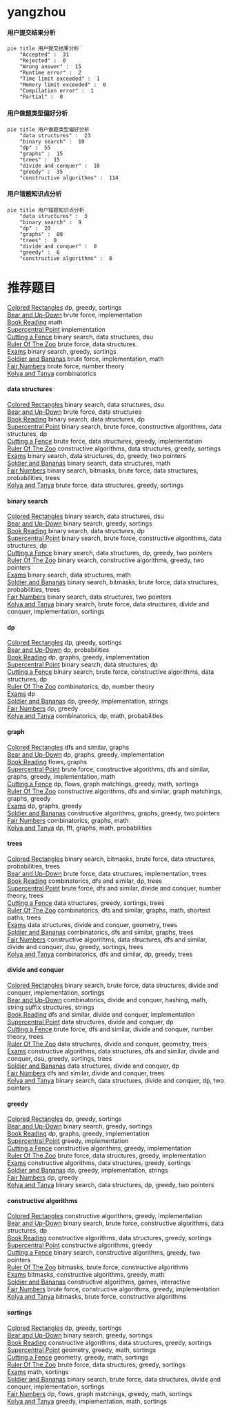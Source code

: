 # yangzhou
<!-- tabs:start -->
#### **用户提交结果分析**

```mermaid
pie title 用户提交结果分析
    "Accepted" :  31
    "Rejected" :  0
    "Wrong answer" :  15
    "Runtime error" :  2
    "Time limit exceeded" :  1
    "Memory limit exceeded" :  0
    "Compilation error" :  1
    "Partial" :  0
```
#### **用户做题类型偏好分析**

```mermaid
pie title 用户做题类型偏好分析
    "data structures" :  23
    "binary search" :  10
    "dp" :  55
    "graphs" :  15
    "trees" :  15
    "divide and conquer" :  10
    "greedy" :  35
    "constructive algorithms" :  114
```
#### **用户错题知识点分析**

```mermaid
pie title 用户错题知识点分析
    "data structures" :  3
    "binary search" :  9
    "dp" :  20
    "graphs" :  00
    "trees" :  0
    "divide and conquer" :  0
    "greedy" :  6
    "constructive algorithms" :  8
```
<!-- tabs:end -->
# 推荐题目
[Colored Rectangles](http://codeforces.com/problemset/problem/1398/D)		dp,
                        greedy,
                        sortings		  
[Bear and Up-Down](http://codeforces.com/problemset/problem/653/C)		brute force,
                        implementation		  
[Book Reading](http://codeforces.com/problemset/problem/1213/C)		math		  
[Supercentral Point](http://codeforces.com/problemset/problem/165/A)		implementation		  
[Cutting a Fence](http://codeforces.com/problemset/problem/212/D)		binary search,
                        data structures,
                        dsu		  
[Ruler Of The Zoo](http://codeforces.com/problemset/problem/1491/I)		brute force,
                        data structures		  
[Exams](http://codeforces.com/problemset/problem/732/D)		binary search,
                        greedy,
                        sortings		  
[Soldier and Bananas](http://codeforces.com/problemset/problem/546/A)		brute force,
                        implementation,
                        math		  
[Fair Numbers](http://codeforces.com/problemset/problem/1411/B)		brute force,
                        number theory		  
[Kolya and Tanya](http://codeforces.com/problemset/problem/584/B)		combinatorics		  
<!-- tabs:start -->
#### **data structures**
[Colored Rectangles](http://codeforces.com/problemset/problem/212/D)		binary search,
                        data structures,
                        dsu		  
[Bear and Up-Down](http://codeforces.com/problemset/problem/1491/I)		brute force,
                        data structures		  
[Book Reading](http://codeforces.com/problemset/problem/875/E)		binary search,
                        data structures,
                        dp		  
[Supercentral Point](http://codeforces.com/problemset/problem/424/D)		binary search,
                        brute force,
                        constructive algorithms,
                        data structures,
                        dp		  
[Cutting a Fence](http://codeforces.com/problemset/problem/1340/A)		brute force,
                        data structures,
                        greedy,
                        implementation		  
[Ruler Of The Zoo](http://codeforces.com/problemset/problem/1426/D)		constructive algorithms,
                        data structures,
                        greedy,
                        sortings		  
[Exams](http://codeforces.com/problemset/problem/1492/C)		binary search,
                        data structures,
                        dp,
                        greedy,
                        two pointers		  
[Soldier and Bananas](http://codeforces.com/problemset/problem/1490/G)		binary search,
                        data structures,
                        math		  
[Fair Numbers](http://codeforces.com/problemset/problem/1479/D)		binary search,
                        bitmasks,
                        brute force,
                        data structures,
                        probabilities,
                        trees		  
[Kolya and Tanya](http://codeforces.com/problemset/problem/1497/A)		brute force,
                        data structures,
                        greedy,
                        sortings		  
#### **binary search**
[Colored Rectangles](http://codeforces.com/problemset/problem/212/D)		binary search,
                        data structures,
                        dsu		  
[Bear and Up-Down](http://codeforces.com/problemset/problem/732/D)		binary search,
                        greedy,
                        sortings		  
[Book Reading](http://codeforces.com/problemset/problem/875/E)		binary search,
                        data structures,
                        dp		  
[Supercentral Point](http://codeforces.com/problemset/problem/424/D)		binary search,
                        brute force,
                        constructive algorithms,
                        data structures,
                        dp		  
[Cutting a Fence](http://codeforces.com/problemset/problem/1492/C)		binary search,
                        data structures,
                        dp,
                        greedy,
                        two pointers		  
[Ruler Of The Zoo](http://codeforces.com/problemset/problem/1463/D)		binary search,
                        constructive algorithms,
                        greedy,
                        two pointers		  
[Exams](http://codeforces.com/problemset/problem/1490/G)		binary search,
                        data structures,
                        math		  
[Soldier and Bananas](http://codeforces.com/problemset/problem/1479/D)		binary search,
                        bitmasks,
                        brute force,
                        data structures,
                        probabilities,
                        trees		  
[Fair Numbers](http://codeforces.com/problemset/problem/1436/E)		binary search,
                        data structures,
                        two pointers		  
[Kolya and Tanya](http://codeforces.com/problemset/problem/1461/D)		binary search,
                        brute force,
                        data structures,
                        divide and conquer,
                        implementation,
                        sortings		  
#### **dp**
[Colored Rectangles](http://codeforces.com/problemset/problem/1398/D)		dp,
                        greedy,
                        sortings		  
[Bear and Up-Down](http://codeforces.com/problemset/problem/277/D)		dp,
                        probabilities		  
[Book Reading](http://codeforces.com/problemset/problem/67/A)		dp,
                        graphs,
                        greedy,
                        implementation		  
[Supercentral Point](http://codeforces.com/problemset/problem/875/E)		binary search,
                        data structures,
                        dp		  
[Cutting a Fence](http://codeforces.com/problemset/problem/424/D)		binary search,
                        brute force,
                        constructive algorithms,
                        data structures,
                        dp		  
[Ruler Of The Zoo](http://codeforces.com/problemset/problem/659/G)		combinatorics,
                        dp,
                        number theory		  
[Exams](http://codeforces.com/problemset/problem/1066/F)		dp		  
[Soldier and Bananas](http://codeforces.com/problemset/problem/1422/E)		dp,
                        greedy,
                        implementation,
                        strings		  
[Fair Numbers](http://codeforces.com/problemset/problem/1392/D)		dp,
                        greedy		  
[Kolya and Tanya](http://codeforces.com/problemset/problem/518/D)		combinatorics,
                        dp,
                        math,
                        probabilities		  
#### **graph**
[Colored Rectangles](http://codeforces.com/problemset/problem/508/D)		dfs and similar,
                        graphs		  
[Bear and Up-Down](http://codeforces.com/problemset/problem/67/A)		dp,
                        graphs,
                        greedy,
                        implementation		  
[Book Reading](http://codeforces.com/problemset/problem/976/F)		flows,
                        graphs		  
[Supercentral Point](http://codeforces.com/problemset/problem/1487/C)		brute force,
                        constructive algorithms,
                        dfs and similar,
                        graphs,
                        greedy,
                        implementation,
                        math		  
[Cutting a Fence](http://codeforces.com/problemset/problem/1437/C)		dp,
                        flows,
                        graph matchings,
                        greedy,
                        math,
                        sortings		  
[Ruler Of The Zoo](http://codeforces.com/problemset/problem/1470/D)		constructive algorithms,
                        dfs and similar,
                        graph matchings,
                        graphs,
                        greedy		  
[Exams](http://codeforces.com/problemset/problem/1476/C)		dp,
                        graphs,
                        greedy		  
[Soldier and Bananas](http://codeforces.com/problemset/problem/1304/D)		constructive algorithms,
                        graphs,
                        greedy,
                        two pointers		  
[Fair Numbers](http://codeforces.com/problemset/problem/1475/C)		combinatorics,
                        graphs,
                        math		  
[Kolya and Tanya](http://codeforces.com/problemset/problem/553/E)		dp,
                        fft,
                        graphs,
                        math,
                        probabilities		  
#### **trees**
[Colored Rectangles](http://codeforces.com/problemset/problem/1479/D)		binary search,
                        bitmasks,
                        brute force,
                        data structures,
                        probabilities,
                        trees		  
[Bear and Up-Down](http://codeforces.com/problemset/problem/1511/C)		brute force,
                        data structures,
                        implementation,
                        trees		  
[Book Reading](http://codeforces.com/problemset/problem/1499/F)		combinatorics,
                        dfs and similar,
                        dp,
                        trees		  
[Supercentral Point](http://codeforces.com/problemset/problem/1491/E)		brute force,
                        dfs and similar,
                        divide and conquer,
                        number theory,
                        trees		  
[Cutting a Fence](http://codeforces.com/problemset/problem/1466/D)		data structures,
                        greedy,
                        sortings,
                        trees		  
[Ruler Of The Zoo](http://codeforces.com/problemset/problem/1495/D)		combinatorics,
                        dfs and similar,
                        graphs,
                        math,
                        shortest paths,
                        trees		  
[Exams](http://codeforces.com/problemset/problem/1303/G)		data structures,
                        divide and conquer,
                        geometry,
                        trees		  
[Soldier and Bananas](http://codeforces.com/problemset/problem/1454/E)		combinatorics,
                        dfs and similar,
                        graphs,
                        trees		  
[Fair Numbers](http://codeforces.com/problemset/problem/1494/D)		constructive algorithms,
                        data structures,
                        dfs and similar,
                        divide and conquer,
                        dsu,
                        greedy,
                        sortings,
                        trees		  
[Kolya and Tanya](http://codeforces.com/problemset/problem/1292/C)		combinatorics,
                        dfs and similar,
                        dp,
                        greedy,
                        trees		  
#### **divide and conquer**
[Colored Rectangles](http://codeforces.com/problemset/problem/1461/D)		binary search,
                        brute force,
                        data structures,
                        divide and conquer,
                        implementation,
                        sortings		  
[Bear and Up-Down](http://codeforces.com/problemset/problem/1466/G)		combinatorics,
                        divide and conquer,
                        hashing,
                        math,
                        string suffix structures,
                        strings		  
[Book Reading](http://codeforces.com/problemset/problem/1490/D)		dfs and similar,
                        divide and conquer,
                        implementation		  
[Supercentral Point](https://codeforces.com/contest/1483/problem/C)		data structures,
                        divide and conquer,
                        dp		  
[Cutting a Fence](http://codeforces.com/problemset/problem/1491/E)		brute force,
                        dfs and similar,
                        divide and conquer,
                        number theory,
                        trees		  
[Ruler Of The Zoo](http://codeforces.com/problemset/problem/1303/G)		data structures,
                        divide and conquer,
                        geometry,
                        trees		  
[Exams](http://codeforces.com/problemset/problem/1494/D)		constructive algorithms,
                        data structures,
                        dfs and similar,
                        divide and conquer,
                        dsu,
                        greedy,
                        sortings,
                        trees		  
[Soldier and Bananas](http://codeforces.com/problemset/problem/1482/E)		data structures,
                        divide and conquer,
                        dp		  
[Fair Numbers](http://codeforces.com/problemset/problem/566/C)		dfs and similar,
                        divide and conquer,
                        trees		  
[Kolya and Tanya](http://codeforces.com/problemset/problem/1428/F)		binary search,
                        data structures,
                        divide and conquer,
                        dp,
                        two pointers		  
#### **greedy**
[Colored Rectangles](http://codeforces.com/problemset/problem/1398/D)		dp,
                        greedy,
                        sortings		  
[Bear and Up-Down](http://codeforces.com/problemset/problem/732/D)		binary search,
                        greedy,
                        sortings		  
[Book Reading](http://codeforces.com/problemset/problem/67/A)		dp,
                        graphs,
                        greedy,
                        implementation		  
[Supercentral Point](http://codeforces.com/problemset/problem/730/E)		greedy,
                        implementation		  
[Cutting a Fence](http://codeforces.com/problemset/problem/142/B)		constructive algorithms,
                        greedy,
                        implementation		  
[Ruler Of The Zoo](http://codeforces.com/problemset/problem/1340/A)		brute force,
                        data structures,
                        greedy,
                        implementation		  
[Exams](http://codeforces.com/problemset/problem/1426/D)		constructive algorithms,
                        data structures,
                        greedy,
                        sortings		  
[Soldier and Bananas](http://codeforces.com/problemset/problem/1422/E)		dp,
                        greedy,
                        implementation,
                        strings		  
[Fair Numbers](http://codeforces.com/problemset/problem/1392/D)		dp,
                        greedy		  
[Kolya and Tanya](http://codeforces.com/problemset/problem/1492/C)		binary search,
                        data structures,
                        dp,
                        greedy,
                        two pointers		  
#### **constructive algorithms**
[Colored Rectangles](http://codeforces.com/problemset/problem/142/B)		constructive algorithms,
                        greedy,
                        implementation		  
[Bear and Up-Down](http://codeforces.com/problemset/problem/424/D)		binary search,
                        brute force,
                        constructive algorithms,
                        data structures,
                        dp		  
[Book Reading](http://codeforces.com/problemset/problem/1426/D)		constructive algorithms,
                        data structures,
                        greedy,
                        sortings		  
[Supercentral Point](http://codeforces.com/problemset/problem/1493/A)		constructive algorithms,
                        greedy		  
[Cutting a Fence](http://codeforces.com/problemset/problem/1463/D)		binary search,
                        constructive algorithms,
                        greedy,
                        two pointers		  
[Ruler Of The Zoo](https://codeforces.com/contest/1456/problem/B)		bitmasks,
                        brute force,
                        constructive algorithms		  
[Exams](http://codeforces.com/problemset/problem/1492/D)		bitmasks,
                        constructive algorithms,
                        greedy,
                        math		  
[Soldier and Bananas](https://codeforces.com/contest/1504/problem/D)		constructive algorithms,
                        games,
                        interactive		  
[Fair Numbers](https://codeforces.com/contest/1483/problem/A)		brute force,
                        constructive algorithms,
                        greedy,
                        implementation		  
[Kolya and Tanya](https://codeforces.com/contest/1457/problem/D)		bitmasks,
                        brute force,
                        constructive algorithms		  
#### **sortings**
[Colored Rectangles](http://codeforces.com/problemset/problem/1398/D)		dp,
                        greedy,
                        sortings		  
[Bear and Up-Down](http://codeforces.com/problemset/problem/732/D)		binary search,
                        greedy,
                        sortings		  
[Book Reading](http://codeforces.com/problemset/problem/1426/D)		constructive algorithms,
                        data structures,
                        greedy,
                        sortings		  
[Supercentral Point](https://codeforces.com/contest/1496/problem/C)		geometry,
                        greedy,
                        math,
                        sortings		  
[Cutting a Fence](http://codeforces.com/problemset/problem/1495/A)		geometry,
                        greedy,
                        math,
                        sortings		  
[Ruler Of The Zoo](http://codeforces.com/problemset/problem/1497/A)		brute force,
                        data structures,
                        greedy,
                        sortings		  
[Exams](http://codeforces.com/problemset/problem/1427/A)		math,
                        sortings		  
[Soldier and Bananas](http://codeforces.com/problemset/problem/1461/D)		binary search,
                        brute force,
                        data structures,
                        divide and conquer,
                        implementation,
                        sortings		  
[Fair Numbers](http://codeforces.com/problemset/problem/1437/C)		dp,
                        flows,
                        graph matchings,
                        greedy,
                        math,
                        sortings		  
[Kolya and Tanya](http://codeforces.com/problemset/problem/1473/A)		greedy,
                        implementation,
                        math,
                        sortings		  
<!-- tabs:end -->
